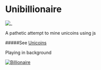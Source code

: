 Unibillionaire
==============

![*_*](http://i.imgur.com/Iv51pOE.png)

A pathetic attempt to mine unicoins using js

#####See [Unicoins](http://meta.stackoverflow.com/questions/227363/what-are-stack-overflow-unicoins)

Playing in background

[![Billionaire](http://i1.ytimg.com/vi/8aRor905cCw/0.jpg)](http://www.youtube.com/watch?v=8aRor905cCw&feature=kp)
